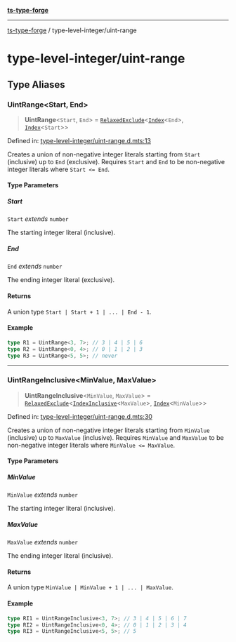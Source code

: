 [**ts-type-forge**](../README.md)

---

[ts-type-forge](../README.md) / type-level-integer/uint-range

# type-level-integer/uint-range

## Type Aliases

### UintRange\<Start, End\>

> **UintRange**\<`Start`, `End`\> = [`RelaxedExclude`](../record/std.md#relaxedexclude)\<[`Index`](index-type.md#index)\<`End`\>, [`Index`](index-type.md#index)\<`Start`\>\>

Defined in: [type-level-integer/uint-range.d.mts:13](https://github.com/noshiro-pf/ts-type-forge/blob/main/src/type-level-integer/uint-range.d.mts#L13)

Creates a union of non-negative integer literals starting from `Start` (inclusive) up to `End` (exclusive).
Requires `Start` and `End` to be non-negative integer literals where `Start <= End`.

#### Type Parameters

##### Start

`Start` _extends_ `number`

The starting integer literal (inclusive).

##### End

`End` _extends_ `number`

The ending integer literal (exclusive).

#### Returns

A union type `Start | Start + 1 | ... | End - 1`.

#### Example

```ts
type R1 = UintRange<3, 7>; // 3 | 4 | 5 | 6
type R2 = UintRange<0, 4>; // 0 | 1 | 2 | 3
type R3 = UintRange<5, 5>; // never
```

---

### UintRangeInclusive\<MinValue, MaxValue\>

> **UintRangeInclusive**\<`MinValue`, `MaxValue`\> = [`RelaxedExclude`](../record/std.md#relaxedexclude)\<[`IndexInclusive`](index-type.md#indexinclusive)\<`MaxValue`\>, [`Index`](index-type.md#index)\<`MinValue`\>\>

Defined in: [type-level-integer/uint-range.d.mts:30](https://github.com/noshiro-pf/ts-type-forge/blob/main/src/type-level-integer/uint-range.d.mts#L30)

Creates a union of non-negative integer literals starting from `MinValue` (inclusive) up to `MaxValue` (inclusive).
Requires `MinValue` and `MaxValue` to be non-negative integer literals where `MinValue <= MaxValue`.

#### Type Parameters

##### MinValue

`MinValue` _extends_ `number`

The starting integer literal (inclusive).

##### MaxValue

`MaxValue` _extends_ `number`

The ending integer literal (inclusive).

#### Returns

A union type `MinValue | MinValue + 1 | ... | MaxValue`.

#### Example

```ts
type RI1 = UintRangeInclusive<3, 7>; // 3 | 4 | 5 | 6 | 7
type RI2 = UintRangeInclusive<0, 4>; // 0 | 1 | 2 | 3 | 4
type RI3 = UintRangeInclusive<5, 5>; // 5
```
